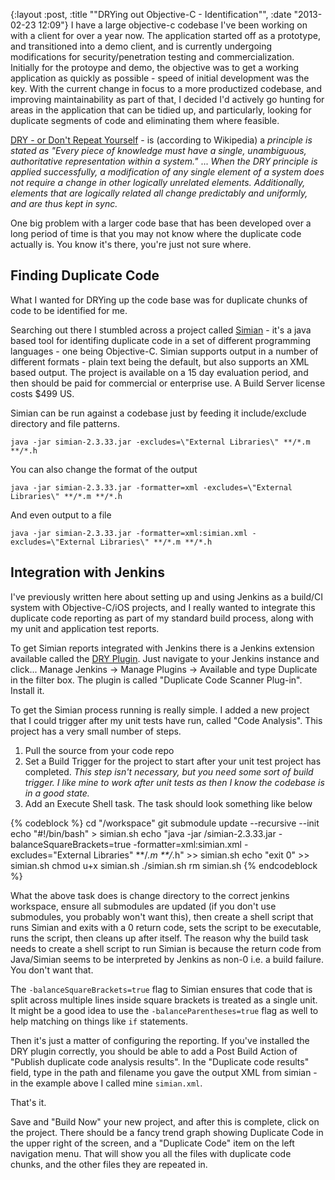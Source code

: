 {:layout :post, :title "\"DRYing out Objective-C - Identification\"", :date "2013-02-23 12:09"}
I have a large objective-c codebase I've been working on with a client for over a year now. The application started off as a prototype, and transitioned into a demo client, and is currently undergoing modifications for security/penetration testing and commercialization. Initially for the protoype and demo, the objective was to get a working application as quickly as possible - speed of initial development was the key. With the current change in focus to a more productized codebase, and improving maintainability as part of that, I decided I'd actively go hunting for areas in the application that can be tidied up, and particularly, looking for duplicate segments of code and eliminating them where feasible.

[DRY - or Don't Repeat Yourself](http://en.wikipedia.org/wiki/Don't_repeat_yourself) - is (according to Wikipedia) a _principle is stated as "Every piece of knowledge must have a single, unambiguous, authoritative representation within a system."_ ... _When the DRY principle is applied successfully, a modification of any single element of a system does not require a change in other logically unrelated elements. Additionally, elements that are logically related all change predictably and uniformly, and are thus kept in sync._

One big problem with a larger code base that has been developed over a long period of time is that you may not know where the duplicate code actually is. You know it's there, you're just not sure where.

Finding Duplicate Code
----------------------

What I wanted for DRYing up the code base was for duplicate chunks of code to be identified for me.

Searching out there I stumbled across a project called [Simian](http://www.harukizaemon.com/simian/) - it's a java based tool for identifing duplicate code in a set of different programming languages - one being Objective-C. Simian supports output in a number of different formats - plain text being the default, but also supports an XML based output. The project is available on a 15 day evaluation period, and then should be paid for commercial or enterprise use. A Build Server license costs $499 US.

Simian can be run against a codebase just by feeding it include/exclude directory and file patterns.

    java -jar simian-2.3.33.jar -excludes=\"External Libraries\" **/*.m **/*.h

You can also change the format of the output

    java -jar simian-2.3.33.jar -formatter=xml -excludes=\"External Libraries\" **/*.m **/*.h

And even output to a file

    java -jar simian-2.3.33.jar -formatter=xml:simian.xml -excludes=\"External Libraries\" **/*.m **/*.h

Integration with Jenkins
------------------------

I've previously written here about setting up and using Jenkins as a build/CI system with Objective-C/iOS projects, and I really wanted to integrate this duplicate code reporting as part of my standard build process, along with my unit and application test reports.

To get Simian reports integrated with Jenkins there is a Jenkins extension available called the [DRY Plugin](https://wiki.jenkins-ci.org/display/JENKINS/DRY+Plugin). Just navigate to your Jenkins instance and click... Manage Jenkins -> Manage Plugins -> Available and type Duplicate in the filter box. The plugin is called "Duplicate Code Scanner Plug-in". Install it.

To get the Simian process running is really simple. I added a new project that I could trigger after my unit tests have run, called "Code Analysis". This project has a very small number of steps.

1. Pull the source from your code repo
2. Set a Build Trigger for the project to start after your unit test project has completed. _This step isn't necessary, but you need some sort of build trigger. I like mine to work after unit tests as then I know the codebase is in a good state._
3. Add an Execute Shell task. The task should look something like below

{% codeblock %}
cd "<Path to your Jenkins project>/workspace"
git submodule update --recursive --init
echo "#!/bin/bash" > simian.sh
echo "java -jar <Path to your simiar jar>/simian-2.3.33.jar -balanceSquareBrackets=true -formatter=xml:simian.xml -excludes=\"External Libraries\" **/*.m **/*.h" >> simian.sh
echo "exit 0" >> simian.sh
chmod u+x simian.sh
./simian.sh
rm simian.sh
{% endcodeblock %}

What the above task does is change directory to the correct jenkins workspace, ensure all submodules are updated (if you don't use submodules, you probably won't want this), then create a shell script that runs Simian and exits with a 0 return code, sets the script to be executable, runs the script, then cleans up after itself. The reason why the build task needs to create a shell script to run Simian is because the return code from Java/Simian seems to be interpreted by Jenkins as non-0 i.e. a build failure. You don't want that.

The `-balanceSquareBrackets=true` flag to Simian ensures that code that is split across multiple lines inside square brackets is treated as a single unit. It might be a good idea to use the `-balanceParentheses=true` flag as well to help matching on things like `if` statements.

Then it's just a matter of configuring the reporting. If you've installed the DRY plugin correctly, you should be able to add a Post Build Action of "Publish duplicate code analysis results". In the "Duplicate code results" field, type in the path and filename you gave the output XML from simian - in the example above I called mine `simian.xml`.

That's it.

Save and "Build Now" your new project, and after this is complete, click on the project. There should be a fancy trend graph showing Duplicate Code in the upper right of the screen, and a "Duplicate Code" item on the left navigation menu. That will show you all the files with duplicate code chunks, and the other files they are repeated in.
